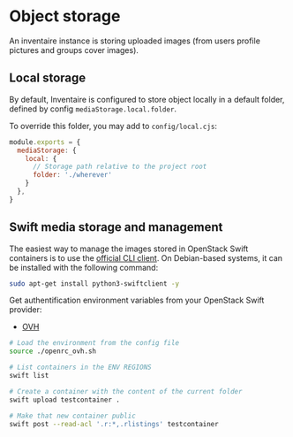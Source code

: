 # Object storage

An inventaire instance is storing uploaded images (from users profile pictures and groups cover images).

## Local storage

By default, Inventaire is configured to store object locally in a default folder, defined by config `mediaStorage.local.folder`.

To override this folder, you may add to `config/local.cjs`:

```js
module.exports = {
  mediaStorage: {
    local: {
      // Storage path relative to the project root
      folder: './wherever'
    }
  },
}
```

## Swift media storage and management

The easiest way to manage the images stored in OpenStack Swift containers is to use the [official CLI client](https://docs.openstack.org/python-swiftclient/latest/cli/index.html). On Debian-based systems, it can be installed with the following command:
```sh
sudo apt-get install python3-swiftclient -y
```

Get authentification environment variables from your OpenStack Swift provider:
* [OVH](https://docs.ovh.com/us/en/public-cloud/set-openstack-environment-variables/)

```sh
# Load the environment from the config file
source ./openrc_ovh.sh

# List containers in the ENV REGIONS
swift list

# Create a container with the content of the current folder
swift upload testcontainer .

# Make that new container public
swift post --read-acl '.r:*,.rlistings' testcontainer
```
